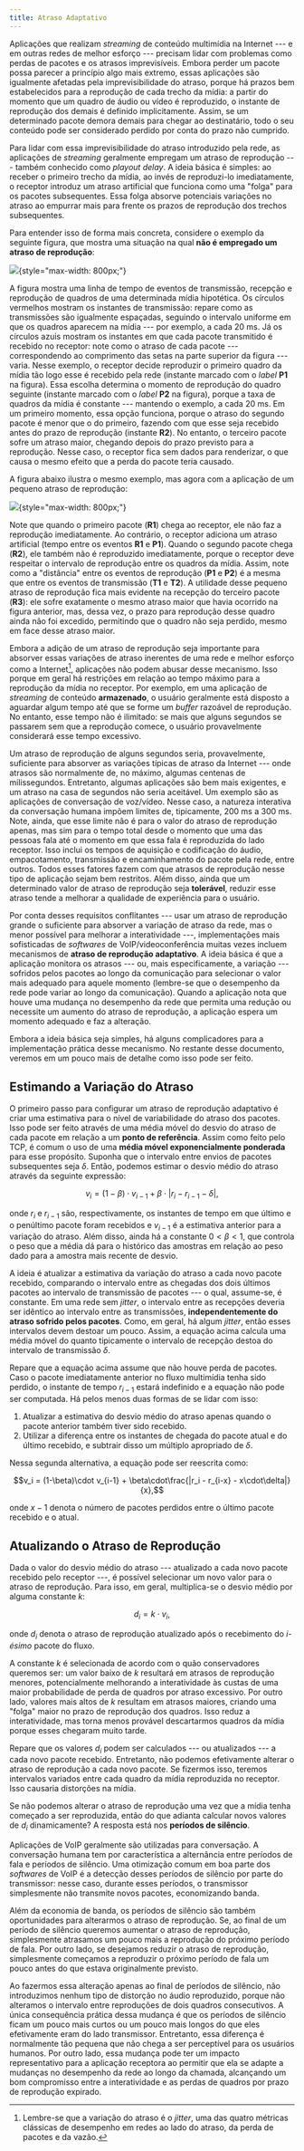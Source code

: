 ```yaml
---
title: Atraso Adaptativo
---
```


Aplicações que realizam *streaming* de conteúdo multimídia na Internet --- e em outras redes de melhor esforço --- precisam lidar com problemas como perdas de pacotes e os atrasos imprevisíveis. Embora perder um pacote possa parecer a princípio algo mais extremo, essas aplicações são igualmente afetadas pela imprevisibilidade do atraso, porque há prazos bem estabelecidos para a reprodução de cada trecho da mídia: a partir do momento que um quadro de áudio ou vídeo é reproduzido, o instante de reprodução dos demais é definido implicitamente. Assim, se um determinado pacote demora demais para chegar ao destinatário, todo o seu conteúdo pode ser considerado perdido por conta do prazo não cumprido.

Para lidar com essa imprevisibilidade do atraso introduzido pela rede, as aplicações de *streaming* geralmente empregam um atraso de reprodução --- também conhecido como *playout delay*. A ideia básica é simples: ao receber o primeiro trecho da mídia, ao invés de reproduzi-lo imediatamente, o receptor introduz um atraso artificial que funciona como uma "folga" para os pacotes subsequentes. Essa folga absorve potenciais variações no atraso ao empurrar mais para frente os prazos de reprodução dos trechos subsequentes. 

Para entender isso de forma mais concreta, considere o exemplo da seguinte figura, que mostra uma situação na qual **não é empregado um atraso de reprodução**:

![](images/ExemploSemPlayoutBuffer.svg){style="max-width: 800px;"}

A figura mostra uma linha de tempo de eventos de transmissão, recepção e reprodução de quadros de uma determinada mídia hipotética. Os círculos vermelhos mostram os instantes de transmissão: repare como as transmissões são igualmente espaçadas, seguindo o intervalo uniforme em que os quadros aparecem na mídia --- por exemplo, a cada 20 ms. Já os círculos azuis mostram os instantes em que cada pacote transmitido é recebido no receptor: note como o atraso de cada pacote --- correspondendo ao comprimento das setas na parte superior da figura --- varia. Nesse exemplo, o receptor decide reproduzir o primeiro quadro da mídia tão logo esse é recebido pela rede (instante marcado com o *label* **P1** na figura). Essa escolha determina o momento de reprodução do quadro seguinte (instante marcado com o *label* **P2** na figura), porque a taxa de quadros da mídia é constante --- mantendo o exemplo, a cada 20 ms. Em um primeiro momento, essa opção funciona, porque o atraso do segundo pacote é menor que o do primeiro, fazendo com que esse seja recebido antes do prazo de reprodução (instante **R2**). No entanto, o terceiro pacote sofre um atraso maior, chegando depois do prazo previsto para a reprodução. Nesse caso, o receptor fica sem dados para renderizar, o que causa o mesmo efeito que a perda do pacote teria causado.

A figura abaixo ilustra o mesmo exemplo, mas agora com a aplicação de um pequeno atraso de reprodução:

![](images/ExemploComPlayoutBufferConstante.svg){style="max-width: 800px;"}

Note que quando o primeiro pacote (**R1**) chega ao receptor, ele não faz a reprodução imediatamente. Ao contrário, o receptor adiciona um atraso artificial (tempo entre os eventos **R1** e **P1**). Quando o segundo pacote chega (**R2**), ele também não é reproduzido imediatamente, porque o receptor deve respeitar o intervalo de reprodução entre os quadros da mídia. Assim, note como a "distância" entre os eventos de reprodução (**P1** e **P2**) é a mesma que entre os eventos de transmissão (**T1** e **T2**). A utilidade desse pequeno atraso de reprodução fica mais evidente na recepção do terceiro pacote (**R3**): ele sofre exatamente o mesmo atraso maior que havia ocorrido na figura anterior, mas, dessa vez, o prazo para reprodução desse quadro ainda não foi excedido, permitindo que o quadro não seja perdido, mesmo em face desse atraso maior.

Embora a adição de um atraso de reprodução seja importante para absorver essas variações de atraso inerentes de uma rede e melhor esforço como a Internet[^Jitter], aplicações não podem abusar desse mecanismo. Isso porque em geral há restrições em relação ao tempo máximo para a reprodução da mídia no receptor. Por exemplo, em uma aplicação de *streaming* de conteúdo **armazenado**, o usuário geralmente está disposto a aguardar algum tempo até que se forme um *buffer* razoável de reprodução. No entanto, esse tempo não é ilimitado: se mais que alguns segundos se passarem sem que a reprodução comece, o usuário provavelmente considerará esse tempo excessivo.

[^Jitter]: Lembre-se que a variação do atraso é o *jitter*, uma das quatro métricas clássicas de desempenho em redes ao lado do atraso, da perda de pacotes e da vazão.

Um atraso de reprodução de alguns segundos seria, provavelmente, suficiente para absorver as variações típicas de atraso da Internet --- onde atrasos são normalmente de, no máximo, algumas centenas de milissegundos. Entretanto, algumas aplicações são bem mais exigentes, e um atraso na casa de segundos não seria aceitável. Um exemplo são as aplicações de conversação de voz/vídeo. Nesse caso, a natureza interativa da conversação humana impõem limites de, tipicamente, 200 ms a 300 ms. Note, ainda, que esse limite não é para o valor do atraso de reprodução apenas, mas sim para o tempo total desde o momento que uma das pessoas fala até o momento em que essa fala é reproduzida do lado receptor. Isso inclui os tempos de aquisição e codificação do áudio, empacotamento, transmissão e encaminhamento do pacote pela rede, entre outros. Todos esses fatores fazem com que atrasos de reprodução nesse tipo de aplicação sejam bem restritos. Além disso, ainda que um determinado valor de atraso de reprodução seja **tolerável**, reduzir esse atraso tende a melhorar a qualidade de experiência para o usuário.

Por conta desses requisitos conflitantes --- usar um atraso de reprodução grande o suficiente para absorver a variação de atraso da rede, mas o menor possível para melhorar a interatividade ---, implementações mais sofisticadas de *softwares* de VoIP/videoconferência muitas vezes incluem mecanismos de **atraso de reprodução adaptativo**. A ideia básica é que a aplicação monitora os atrasos --- ou, mais especificamente, a variação --- sofridos pelos pacotes ao longo da comunicação para selecionar o valor mais adequado para aquele momento (lembre-se que o desempenho da rede pode variar ao longo da comunicação). Quando a aplicação nota que houve uma mudança no desempenho da rede que permita uma redução ou necessite um aumento do atraso de reprodução, a aplicação espera um momento adequado e faz a alteração.

Embora a ideia básica seja simples, há alguns complicadores para a implementação prática desse mecanismo. No restante desse documento, veremos em um pouco mais de detalhe como isso pode ser feito.

## Estimando a Variação do Atraso

O primeiro passo para configurar um atraso de reprodução adaptativo é criar uma estimativa para o nível de variabilidade do atraso dos pacotes. Isso pode ser feito através de uma média móvel do desvio do atraso de cada pacote em relação a um **ponto de referência**. Assim como feito pelo TCP, é comum o uso de uma **média móvel exponencialmente ponderada** para esse propósito. Suponha que o intervalo entre envios de pacotes subsequentes seja $\delta$. Então, podemos estimar o desvio médio do atraso através da seguinte expressão:

$$v_i = (1-\beta)\cdot v_{i-1} + \beta\cdot|r_i - r_{i-1} - \delta|,$$

onde $r_i$ e $r_{i-1}$ são, respectivamente, os instantes de tempo em que último e o penúltimo pacote foram recebidos e $v_{i-1}$ é a estimativa anterior para a variação do atraso. Além disso, ainda há a constante $0 < \beta < 1$, que controla o peso que a média dá para o histórico das amostras em relação ao peso dado para a amostra mais recente de desvio.

A ideia é atualizar a estimativa da variação do atraso a cada novo pacote recebido, comparando o intervalo entre as chegadas dos dois últimos pacotes ao intervalo de transmissão de pacotes --- o qual, assume-se, é constante. Em uma rede sem *jitter*, o intervalo entre as recepções deveria ser idêntico ao intervalo entre as transmissões, **independentemente do atraso sofrido pelos pacotes**. Como, em geral, há algum *jitter*, então esses intervalos devem destoar um pouco. Assim, a equação acima calcula uma média móvel do quanto tipicamente o intervalo de recepção destoa do intervalo de transmissão $\delta$.

Repare que a equação acima assume que não houve perda de pacotes. Caso o pacote imediatamente anterior no fluxo multimídia tenha sido perdido, o instante de tempo $r_{i-1}$ estará indefinido e a equação não pode ser computada. Há pelos menos duas formas de se lidar com isso:

1. Atualizar a estimativa do desvio médio do atraso apenas quando o pacote anterior também tiver sido recebido.
2. Utilizar a diferença entre os instantes de chegada do pacote atual e do último recebido, e subtrair disso um múltiplo apropriado de $\delta$. 

Nessa segunda alternativa, a equação pode ser reescrita como:

$$v_i = (1-\beta)\cdot v_{i-1} + \beta\cdot\frac{|r_i - r_{i-x} - x\cdot\delta|}{x},$$

onde $x - 1$ denota o número de pacotes perdidos entre o último pacote recebido e o atual.

## Atualizando o Atraso de Reprodução

Dada o valor do desvio médio do atraso --- atualizado a cada novo pacote recebido pelo receptor ---, é possível selecionar um novo valor para o atraso de reprodução. Para isso, em geral, multiplica-se o desvio médio por alguma constante $k$:

$$d_{i} = k\cdot v_i,$$

onde $d_{i}$ denota o atraso de reprodução atualizado após o recebimento do *i-ésimo* pacote do fluxo. 

A constante $k$ é selecionada de acordo com o quão conservadores queremos ser: um valor baixo de $k$ resultará em atrasos de reprodução menores, potencialmente melhorando a interatividade às custas de uma maior probabilidade de perda de quadros por atraso excessivo. Por outro lado, valores mais altos de $k$ resultam em atrasos maiores, criando uma "folga" maior no prazo de reprodução dos quadros. Isso reduz a interatividade, mas torna menos provável descartarmos quadros da mídia porque esses chegaram muito tarde.

Repare que os valores $d_{i}$ podem ser calculados --- ou atualizados --- a cada novo pacote recebido. Entretanto, não podemos efetivamente alterar o atraso de reprodução a cada novo pacote. Se fizermos isso, teremos intervalos variados entre cada quadro da mídia reproduzida no receptor. Isso causaria distorções na mídia.

Se não podemos alterar o atraso de reprodução uma vez que a mídia tenha começado a ser reproduzida, então do que adianta calcular novos valores de $d_i$ dinamicamente? A resposta está nos **períodos de silêncio**.

Aplicações de VoIP geralmente são utilizadas para conversação. A conversação humana tem por característica a alternância entre períodos de fala e períodos de silêncio. Uma otimização comum em boa parte dos *softwares* de VoIP é a detecção desses períodos de silêncio por parte do transmissor: nesse caso, durante esses períodos, o transmissor simplesmente não transmite novos pacotes, economizando banda. 

Além da economia de banda, os períodos de silêncio são também oportunidades para alterarmos o atraso de reprodução. Se, ao final de um período de silêncio queremos aumentar o atraso de reprodução, simplesmente atrasamos um pouco mais a reprodução do próximo período de fala. Por outro lado, se desejamos reduzir o atraso de reprodução, simplesmente começamos a reproduzir o próximo período de fala um pouco antes do que estava originalmente previsto.

Ao fazermos essa alteração apenas ao final de períodos de silêncio, não introduzimos nenhum tipo de distorção no áudio reproduzido, porque não alteramos o intervalo entre reproduções de dois quadros consecutivos. A única consequência prática dessa mudança é que os períodos de silêncio ficam um pouco mais curtos ou um pouco mais longos do que eles efetivamente eram do lado transmissor. Entretanto, essa diferença é normalmente tão pequena que não chega a ser perceptível para os usuários humanos. Por outro lado, essa mudança pode ter um impacto representativo para a aplicação receptora ao permitir que ela se adapte a mudanças no desempenho da rede ao longo da chamada, alcançando um bom compromisso entre a interatividade e as perdas de quadros por prazo de reprodução expirado.